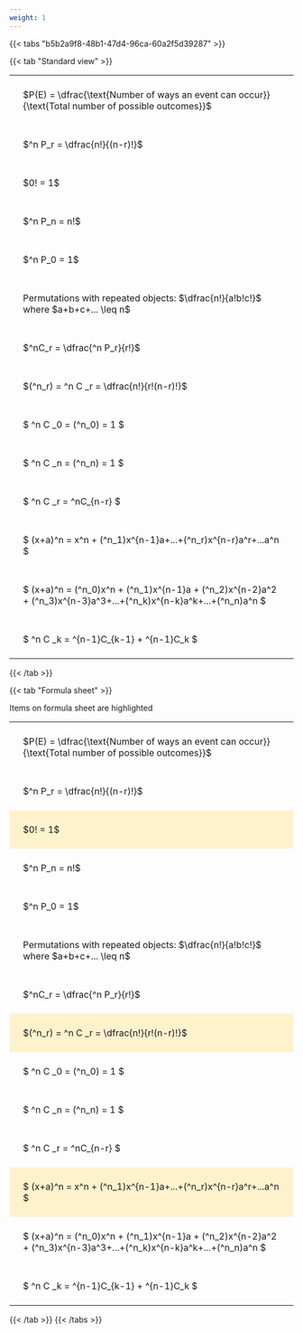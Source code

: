 ```yaml
---
weight: 1
---
```


{{< tabs "b5b2a9f8-48b1-47d4-96ca-60a2f5d39287" >}}

{{< tab "Standard view" >}}

<style type="text/css">
#T_4611e th.col_heading {
  text-align: left;
  font-size: 1em;
}
#T_4611e td {
  text-align: left;
  font-size: 1em;
  padding: 1.5em;
}
</style>
<table id="T_4611e">
  <thead>
  </thead>
  <tbody>
    <tr>
      <td id="T_4611e_row0_col0" class="data row0 col0" >$P(E) = \dfrac{\text{Number of ways an event can occur}}{\text{Total number of possible outcomes}}$</td>
    </tr>
    <tr>
      <td id="T_4611e_row1_col0" class="data row1 col0" >$^n P_r = \dfrac{n!}{(n-r)!}$</td>
    </tr>
    <tr>
      <td id="T_4611e_row2_col0" class="data row2 col0" >$0! = 1$</td>
    </tr>
    <tr>
      <td id="T_4611e_row3_col0" class="data row3 col0" >$^n P_n = n!$</td>
    </tr>
    <tr>
      <td id="T_4611e_row4_col0" class="data row4 col0" >$^n P_0 = 1$</td>
    </tr>
    <tr>
      <td id="T_4611e_row5_col0" class="data row5 col0" >Permutations with repeated objects: $\dfrac{n!}{a!b!c!}$ where $a+b+c+... \leq n$</td>
    </tr>
    <tr>
      <td id="T_4611e_row6_col0" class="data row6 col0" >$^nC_r = \dfrac{^n P_r}{r!}$</td>
    </tr>
    <tr>
      <td id="T_4611e_row7_col0" class="data row7 col0" >$(^n_r) = ^n C _r = \dfrac{n!}{r!(n-r)!}$</td>
    </tr>
    <tr>
      <td id="T_4611e_row8_col0" class="data row8 col0" >$ ^n C _0 = (^n_0) = 1 $</td>
    </tr>
    <tr>
      <td id="T_4611e_row9_col0" class="data row9 col0" >$ ^n C _n = (^n_n) = 1 $</td>
    </tr>
    <tr>
      <td id="T_4611e_row10_col0" class="data row10 col0" >$ ^n C _r = ^nC_{n-r} $</td>
    </tr>
    <tr>
      <td id="T_4611e_row11_col0" class="data row11 col0" >$ (x+a)^n = x^n + (^n_1)x^{n-1}a+...+(^n_r)x^{n-r}a^r+...a^n    $</td>
    </tr>
    <tr>
      <td id="T_4611e_row12_col0" class="data row12 col0" >$ (x+a)^n = (^n_0)x^n + (^n_1)x^{n-1}a + (^n_2)x^{n-2}a^2 + (^n_3)x^{n-3}a^3+...+(^n_k)x^{n-k}a^k+...+(^n_n)a^n $</td>
    </tr>
    <tr>
      <td id="T_4611e_row13_col0" class="data row13 col0" >$ ^n C _k = ^{n-1}C_{k-1} + ^{n-1}C_k $</td>
    </tr>
  </tbody>
</table>
{{< /tab >}}

{{< tab "Formula sheet" >}}

Items on formula sheet are highlighted 
<br>
<style type="text/css">
#T_4e99f th.col_heading {
  text-align: left;
  font-size: 1em;
}
#T_4e99f td {
  text-align: left;
  font-size: 1em;
  padding: 1.5em;
}
#T_4e99f_row0_col0, #T_4e99f_row1_col0, #T_4e99f_row3_col0, #T_4e99f_row4_col0, #T_4e99f_row5_col0, #T_4e99f_row6_col0, #T_4e99f_row8_col0, #T_4e99f_row9_col0, #T_4e99f_row10_col0, #T_4e99f_row12_col0, #T_4e99f_row13_col0 {
  background-color: rgba(0,0,0,0);
}
#T_4e99f_row2_col0, #T_4e99f_row7_col0, #T_4e99f_row11_col0 {
  background-color: rgba(255,194,10, 0.2);
}
</style>
<table id="T_4e99f">
  <thead>
  </thead>
  <tbody>
    <tr>
      <td id="T_4e99f_row0_col0" class="data row0 col0" >$P(E) = \dfrac{\text{Number of ways an event can occur}}{\text{Total number of possible outcomes}}$</td>
    </tr>
    <tr>
      <td id="T_4e99f_row1_col0" class="data row1 col0" >$^n P_r = \dfrac{n!}{(n-r)!}$</td>
    </tr>
    <tr>
      <td id="T_4e99f_row2_col0" class="data row2 col0" >$0! = 1$</td>
    </tr>
    <tr>
      <td id="T_4e99f_row3_col0" class="data row3 col0" >$^n P_n = n!$</td>
    </tr>
    <tr>
      <td id="T_4e99f_row4_col0" class="data row4 col0" >$^n P_0 = 1$</td>
    </tr>
    <tr>
      <td id="T_4e99f_row5_col0" class="data row5 col0" >Permutations with repeated objects: $\dfrac{n!}{a!b!c!}$ where $a+b+c+... \leq n$</td>
    </tr>
    <tr>
      <td id="T_4e99f_row6_col0" class="data row6 col0" >$^nC_r = \dfrac{^n P_r}{r!}$</td>
    </tr>
    <tr>
      <td id="T_4e99f_row7_col0" class="data row7 col0" >$(^n_r) = ^n C _r = \dfrac{n!}{r!(n-r)!}$</td>
    </tr>
    <tr>
      <td id="T_4e99f_row8_col0" class="data row8 col0" >$ ^n C _0 = (^n_0) = 1 $</td>
    </tr>
    <tr>
      <td id="T_4e99f_row9_col0" class="data row9 col0" >$ ^n C _n = (^n_n) = 1 $</td>
    </tr>
    <tr>
      <td id="T_4e99f_row10_col0" class="data row10 col0" >$ ^n C _r = ^nC_{n-r} $</td>
    </tr>
    <tr>
      <td id="T_4e99f_row11_col0" class="data row11 col0" >$ (x+a)^n = x^n + (^n_1)x^{n-1}a+...+(^n_r)x^{n-r}a^r+...a^n    $</td>
    </tr>
    <tr>
      <td id="T_4e99f_row12_col0" class="data row12 col0" >$ (x+a)^n = (^n_0)x^n + (^n_1)x^{n-1}a + (^n_2)x^{n-2}a^2 + (^n_3)x^{n-3}a^3+...+(^n_k)x^{n-k}a^k+...+(^n_n)a^n $</td>
    </tr>
    <tr>
      <td id="T_4e99f_row13_col0" class="data row13 col0" >$ ^n C _k = ^{n-1}C_{k-1} + ^{n-1}C_k $</td>
    </tr>
  </tbody>
</table>
{{< /tab >}}
{{< /tabs >}}